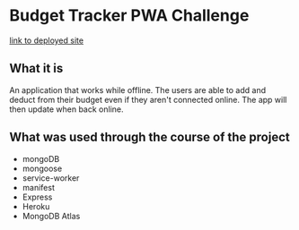 # Budget Tracker PWA Challenge

[link to deployed site](https://salty-caverns-94289.herokuapp.com/)

## What it is

An application that works while offline. The users are able to add and deduct from their budget even if they aren't connected online. The app will then update when back online.

## What was used through the course of the project

* mongoDB
* mongoose
* service-worker
* manifest
* Express
* Heroku
* MongoDB Atlas
